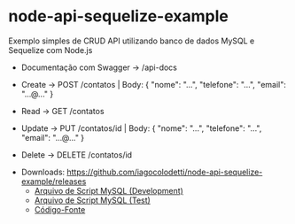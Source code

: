 # node-api-sequelize-example

Exemplo simples de CRUD API utilizando banco de dados MySQL e Sequelize com Node.js

- Documentação com Swagger -> /api-docs

- Create -> POST /contatos | Body: { "nome": "...", "telefone": "...", "email": "...@..." }
- Read -> GET /contatos
- Update -> PUT /contatos/id | Body: { "nome": "...", "telefone": "...", "email": "...@..." }
- Delete -> DELETE /contatos/id

* Downloads: https://github.com/iagocolodetti/node-api-sequelize-example/releases
   * [Arquivo de Script MySQL (Development)](https://github.com/iagocolodetti/node-api-sequelize-example/releases/download/v1.4/contatodb.sql "contatodb.sql")
   * [Arquivo de Script MySQL (Test)](https://github.com/iagocolodetti/node-api-sequelize-example/releases/download/v1.4/contatodb_test.sql "contatodb_test.sql")
   * [Código-Fonte](https://github.com/iagocolodetti/node-api-sequelize-example/archive/v1.4.zip "v1.4.zip")
